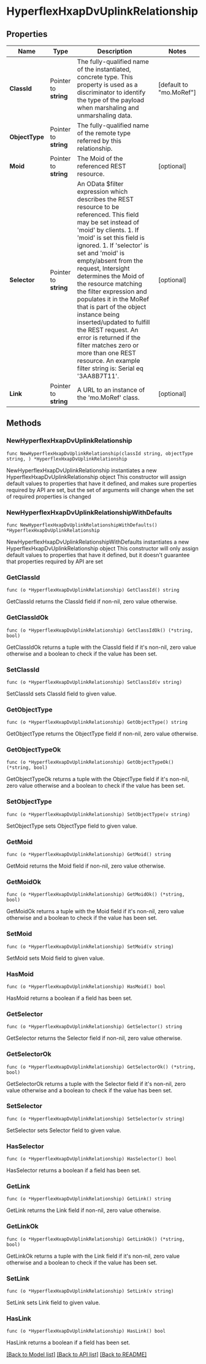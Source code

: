 # HyperflexHxapDvUplinkRelationship

## Properties

Name | Type | Description | Notes
------------ | ------------- | ------------- | -------------
**ClassId** | Pointer to **string** | The fully-qualified name of the instantiated, concrete type. This property is used as a discriminator to identify the type of the payload when marshaling and unmarshaling data. | [default to "mo.MoRef"]
**ObjectType** | Pointer to **string** | The fully-qualified name of the remote type referred by this relationship. | 
**Moid** | Pointer to **string** | The Moid of the referenced REST resource. | [optional] 
**Selector** | Pointer to **string** | An OData $filter expression which describes the REST resource to be referenced. This field may be set instead of &#39;moid&#39; by clients. 1. If &#39;moid&#39; is set this field is ignored. 1. If &#39;selector&#39; is set and &#39;moid&#39; is empty/absent from the request, Intersight determines the Moid of the resource matching the filter expression and populates it in the MoRef that is part of the object instance being inserted/updated to fulfill the REST request. An error is returned if the filter matches zero or more than one REST resource. An example filter string is: Serial eq &#39;3AA8B7T11&#39;. | [optional] 
**Link** | Pointer to **string** | A URL to an instance of the &#39;mo.MoRef&#39; class. | [optional] 

## Methods

### NewHyperflexHxapDvUplinkRelationship

`func NewHyperflexHxapDvUplinkRelationship(classId string, objectType string, ) *HyperflexHxapDvUplinkRelationship`

NewHyperflexHxapDvUplinkRelationship instantiates a new HyperflexHxapDvUplinkRelationship object
This constructor will assign default values to properties that have it defined,
and makes sure properties required by API are set, but the set of arguments
will change when the set of required properties is changed

### NewHyperflexHxapDvUplinkRelationshipWithDefaults

`func NewHyperflexHxapDvUplinkRelationshipWithDefaults() *HyperflexHxapDvUplinkRelationship`

NewHyperflexHxapDvUplinkRelationshipWithDefaults instantiates a new HyperflexHxapDvUplinkRelationship object
This constructor will only assign default values to properties that have it defined,
but it doesn't guarantee that properties required by API are set

### GetClassId

`func (o *HyperflexHxapDvUplinkRelationship) GetClassId() string`

GetClassId returns the ClassId field if non-nil, zero value otherwise.

### GetClassIdOk

`func (o *HyperflexHxapDvUplinkRelationship) GetClassIdOk() (*string, bool)`

GetClassIdOk returns a tuple with the ClassId field if it's non-nil, zero value otherwise
and a boolean to check if the value has been set.

### SetClassId

`func (o *HyperflexHxapDvUplinkRelationship) SetClassId(v string)`

SetClassId sets ClassId field to given value.


### GetObjectType

`func (o *HyperflexHxapDvUplinkRelationship) GetObjectType() string`

GetObjectType returns the ObjectType field if non-nil, zero value otherwise.

### GetObjectTypeOk

`func (o *HyperflexHxapDvUplinkRelationship) GetObjectTypeOk() (*string, bool)`

GetObjectTypeOk returns a tuple with the ObjectType field if it's non-nil, zero value otherwise
and a boolean to check if the value has been set.

### SetObjectType

`func (o *HyperflexHxapDvUplinkRelationship) SetObjectType(v string)`

SetObjectType sets ObjectType field to given value.


### GetMoid

`func (o *HyperflexHxapDvUplinkRelationship) GetMoid() string`

GetMoid returns the Moid field if non-nil, zero value otherwise.

### GetMoidOk

`func (o *HyperflexHxapDvUplinkRelationship) GetMoidOk() (*string, bool)`

GetMoidOk returns a tuple with the Moid field if it's non-nil, zero value otherwise
and a boolean to check if the value has been set.

### SetMoid

`func (o *HyperflexHxapDvUplinkRelationship) SetMoid(v string)`

SetMoid sets Moid field to given value.

### HasMoid

`func (o *HyperflexHxapDvUplinkRelationship) HasMoid() bool`

HasMoid returns a boolean if a field has been set.

### GetSelector

`func (o *HyperflexHxapDvUplinkRelationship) GetSelector() string`

GetSelector returns the Selector field if non-nil, zero value otherwise.

### GetSelectorOk

`func (o *HyperflexHxapDvUplinkRelationship) GetSelectorOk() (*string, bool)`

GetSelectorOk returns a tuple with the Selector field if it's non-nil, zero value otherwise
and a boolean to check if the value has been set.

### SetSelector

`func (o *HyperflexHxapDvUplinkRelationship) SetSelector(v string)`

SetSelector sets Selector field to given value.

### HasSelector

`func (o *HyperflexHxapDvUplinkRelationship) HasSelector() bool`

HasSelector returns a boolean if a field has been set.

### GetLink

`func (o *HyperflexHxapDvUplinkRelationship) GetLink() string`

GetLink returns the Link field if non-nil, zero value otherwise.

### GetLinkOk

`func (o *HyperflexHxapDvUplinkRelationship) GetLinkOk() (*string, bool)`

GetLinkOk returns a tuple with the Link field if it's non-nil, zero value otherwise
and a boolean to check if the value has been set.

### SetLink

`func (o *HyperflexHxapDvUplinkRelationship) SetLink(v string)`

SetLink sets Link field to given value.

### HasLink

`func (o *HyperflexHxapDvUplinkRelationship) HasLink() bool`

HasLink returns a boolean if a field has been set.


[[Back to Model list]](../README.md#documentation-for-models) [[Back to API list]](../README.md#documentation-for-api-endpoints) [[Back to README]](../README.md)


